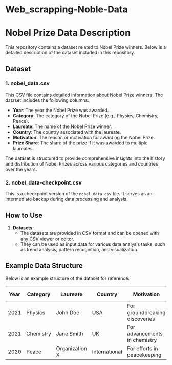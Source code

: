 # Web_scrapping-Noble-Data
# Nobel Prize Data Description

This repository contains a dataset related to Nobel Prize winners. Below is a detailed description of the dataset included in this repository.

## Dataset

### 1. nobel_data.csv
This CSV file contains detailed information about Nobel Prize winners. The dataset includes the following columns:

- **Year**: The year the Nobel Prize was awarded.
- **Category**: The category of the Nobel Prize (e.g., Physics, Chemistry, Peace).
- **Laureate**: The name of the Nobel Prize winner.
- **Country**: The country associated with the laureate.
- **Motivation**: The reason or motivation for awarding the Nobel Prize.
- **Prize Share**: The share of the prize if it was awarded to multiple laureates.

The dataset is structured to provide comprehensive insights into the history and distribution of Nobel Prizes across various categories and countries over the years. 

### 2. nobel_data-checkpoint.csv
This is a checkpoint version of the `nobel_data.csv` file. It serves as an intermediate backup during data processing and analysis.

## How to Use

1. **Datasets**:
   - The datasets are provided in CSV format and can be opened with any CSV viewer or editor.
   - They can be used as input data for various data analysis tasks, such as trend analysis, pattern recognition, and visualization.

## Example Data Structure

Below is an example structure of the dataset for reference:

| Year | Category | Laureate       | Country    | Motivation                         | Prize Share |
|------|----------|----------------|------------|------------------------------------|-------------|
| 2021 | Physics  | John Doe       | USA        | For groundbreaking discoveries     | 1/2         |
| 2021 | Chemistry| Jane Smith     | UK         | For advancements in chemistry      | 1/3         |
| 2020 | Peace    | Organization X | International| For efforts in peacekeeping        | 1/1         |



